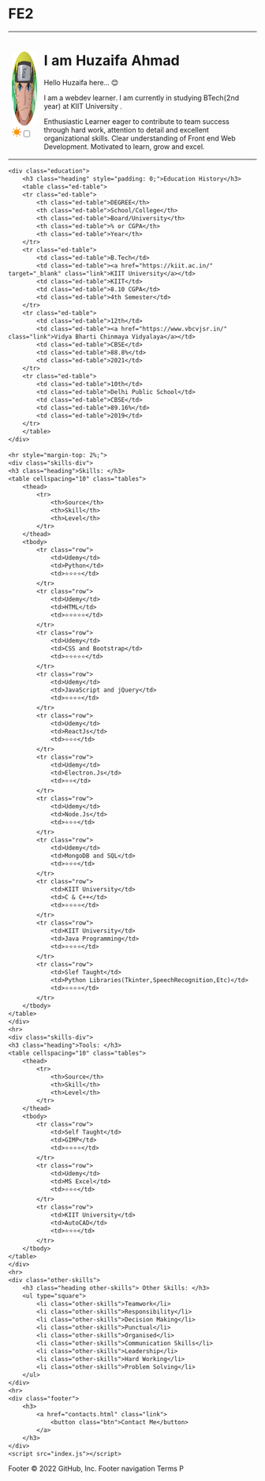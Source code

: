 # FE2
<!DOCTYPE html>
<html lang="en">
<head>
    <link rel="icon" href="favicon.ico">
    <link rel="stylesheet" href="style.css" class="theme">
    <link rel="preconnect" href="https://fonts.googleapis.com">
    <link rel="preconnect" href="https://fonts.gstatic.com" crossorigin>
    <link href="https://fonts.googleapis.com/css2?family=Roboto&family=Satisfy&display=swap" rel="stylesheet">
    <meta charset="UTF-8">
    <meta name="viewport" content="width=device-width, initial-scale=1.0">
    <title>Huzaifa's Personal site</title>
</head>
<body class="main">
    <div class="header">
    <table cellspacing="20" class="tables" style="text-align:left;">
        <tr>
            <td><img src="pic.png" class="image" height="150"><div class="theme-button"><label><img src="sun.png" width="20" class="theme-symbol"></label><input type="checkbox"></div></td>
            <td><h1 class="mainhead">I am Huzaifa Ahmad</h1>
                <p>Hello Huzaifa here... 😊</p>
                <p>I am a webdev learner. I am currently in studying BTech(2nd year) at KIIT University .</p>
                <p>Enthusiastic Learner eager
                    to contribute to team
                    success through hard work,
                    attention to detail and
                    excellent organizational
                    skills. Clear understanding
                    of Front end Web Development.
                    Motivated to learn, grow
                    and excel.</p>
            </td>
        </tr>
    </table>
    </div>

    <div class="education">
        <h3 class="heading" style="padding: 0;">Education History</h3>
        <table class="ed-table">
        <tr class="ed-table">
            <th class="ed-table">DEGREE</th>
            <th class="ed-table">School/College</th>
            <th class="ed-table">Board/University</th>
            <th class="ed-table">% or CGPA</th>
            <th class="ed-table">Year</th>
        </tr>
        <tr class="ed-table">
            <td class="ed-table">B.Tech</td>
            <td class="ed-table"><a href="https://kiit.ac.in/" target="_blank" class="link">KIIT University</a></td>
            <td class="ed-table">KIIT</td>
            <td class="ed-table">8.10 CGPA</td>
            <td class="ed-table">4th Semester</td>
        </tr>
        <tr class="ed-table">
            <td class="ed-table">12th</td>
            <td class="ed-table"><a href="https://www.vbcvjsr.in/" class="link">Vidya Bharti Chinmaya Vidyalaya</a></td>
            <td class="ed-table">CBSE</td>
            <td class="ed-table">88.8%</td>
            <td class="ed-table">2021</td>
        </tr>
        <tr class="ed-table">
            <td class="ed-table">10th</td>
            <td class="ed-table">Delhi Public School</td>
            <td class="ed-table">CBSE</td>
            <td class="ed-table">89.16%</td>
            <td class="ed-table">2019</td>
        </tr>
        </table>
    </div>
    
    <hr style="margin-top: 2%;">
    <div class="skills-div">
    <h3 class="heading">Skills: </h3>
    <table cellspacing="10" class="tables">
        <thead>
            <tr>
                <th>Source</th>
                <th>Skill</th>
                <th>Level</th>
            </tr>            
        </thead>
        <tbody>
            <tr class="row">
                <td>Udemy</td>
                <td>Python</td>
                <td>⭐⭐⭐⭐</td>
            </tr>
            <tr class="row">
                <td>Udemy</td>
                <td>HTML</td>
                <td>⭐⭐⭐⭐⭐</td>
            </tr>
            <tr class="row">
                <td>Udemy</td>
                <td>CSS and Bootstrap</td>
                <td>⭐⭐⭐⭐⭐</td>
            </tr>
            <tr class="row">
                <td>Udemy</td>
                <td>JavaScript and jQuery</td>
                <td>⭐⭐⭐⭐</td>
            </tr>
            <tr class="row">
                <td>Udemy</td>
                <td>ReactJs</td>
                <td>⭐⭐⭐</td>
            </tr>
            <tr class="row">
                <td>Udemy</td>
                <td>Electron.Js</td>
                <td>⭐⭐</td>
            </tr>
            <tr class="row">
                <td>Udemy</td>
                <td>Node.Js</td>
                <td>⭐⭐⭐</td>
            </tr>
            <tr class="row">
                <td>Udemy</td>
                <td>MongoDB and SQL</td>
                <td>⭐⭐⭐</td>
            </tr>
            <tr class="row">
                <td>KIIT University</td>
                <td>C & C++</td>
                <td>⭐⭐⭐⭐</td>
            </tr>
            <tr class="row">
                <td>KIIT University</td>
                <td>Java Programming</td>
                <td>⭐⭐⭐⭐</td>
            </tr>
            <tr class="row">
                <td>Slef Taught</td>
                <td>Python Libraries(Tkinter,SpeechRecognition,Etc)</td>
                <td>⭐⭐⭐⭐</td>
            </tr>
        </tbody>
    </table>
    </div>
    <hr>
    <div class="skills-div">
    <h3 class="heading">Tools: </h3>
    <table cellspacing="10" class="tables">
        <thead>
            <tr>
                <th>Source</th>
                <th>Skill</th>
                <th>Level</th>
            </tr>            
        </thead>
        <tbody>
            <tr class="row">
                <td>Self Taught</td>
                <td>GIMP</td>
                <td>⭐⭐⭐⭐</td>
            </tr>
            <tr class="row">
                <td>Udemy</td>
                <td>MS Excel</td>
                <td>⭐⭐⭐</td>
            </tr>
            <tr class="row">
                <td>KIIT University</td>
                <td>AutoCAD</td>
                <td>⭐⭐⭐</td>
            </tr>
        </tbody>
    </table>
    </div>
    <hr>
    <div class="other-skills">
        <h3 class="heading other-skills"> Other Skills: </h3>
        <ul type="square">
            <li class="other-skills">Teamwork</li>
            <li class="other-skills">Responsibility</li>
            <li class="other-skills">Decision Making</li>
            <li class="other-skills">Punctual</li>
            <li class="other-skills">Organised</li>
            <li class="other-skills">Communication Skills</li>
            <li class="other-skills">Leadership</li>
            <li class="other-skills">Hard Working</li>
            <li class="other-skills">Problem Solving</li>
        </ul>
    </div>
    <hr>
    <div class="footer">
        <h3>
            <a href="contacts.html" class="link">
                <button class="btn">Contact Me</button>
            </a>
        </h3>
    </div>
    <script src="index.js"></script>
</body>
</html>
Footer
© 2022 GitHub, Inc.
Footer navigation
Terms
P
